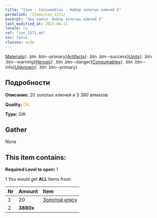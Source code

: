 ```yaml
---
title: "Item - Consumables - Набор золотых ключей E"
permalink: /Items/con_1571/
excerpt: "Эра хаоса  Набор золотых ключей E"
last_modified_at: 2021-04-11
locale: ru
ref: "con_1571.md"
toc: false
classes: wide
---
```

 [Materials](/ru/Items/){: .btn .btn--primary}[Artifacts](/ru/Items/Artifacts/){: .btn .btn--success}[Units](/ru/Items/Units/){: .btn .btn--warning}[Heroes](/ru/Items/Heroes/){: .btn .btn--danger}[Consumables](/ru/Items/Consumables/){: .btn .btn--info}[Unknown](/ru/Items/Unknown/){: .btn .btn--primary}

## Подробности
 **Описание:** 20 золотых ключей и 3 380 алмазов

 **Quality:** <span style="color: #FF8C00">OK</span>

 **Type:** Gift

## Gather

  None

## This item contains:

 **Required Level to open:** 1

 1 You would get **ALL** items  from:

  | Nr | Amount |     Item    |
  |:---|:-------|:------------|
  | 1 | 20 | [Золотой ключ](/ru/Items/con_783/) | 
  | 2 |  **3880x** | <i class="fas fa-gem"/> |  | 
